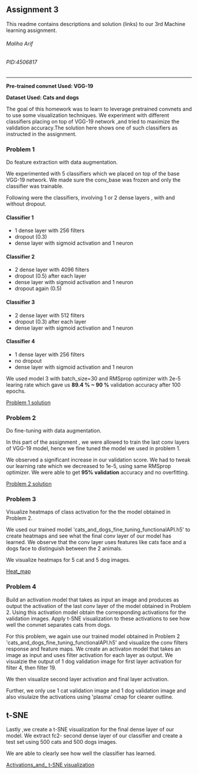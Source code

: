 ## Assignment 3

This readme contains descriptions and solution (links) to our 3rd Machine learning assignment.

###### Maliha Arif
###### PID:4506817

---


**Pre-trained convnet Used: VGG-19**

**Dataset Used: Cats and dogs**



The goal of this homework was to learn to leverage pretrained convnets and to use some visualization techniques. We 
experiment with different classifiers placing on top of VGG-19 network ,and tried to maximize the validation accuracy.The solution here shows one of such classifiers as instructed in the assignment.


### Problem 1

Do feature extraction with data augmentation.

We experimented with 5 classifiers which we placed on top of the base VGG-19 network. We made sure the conv_base was frozen and only the classifier was trainable.

Following were the classifiers, involving 1 or 2 dense layers , with and without dropout.

#### Classifier 1

- 1 dense layer with 256 filters
- dropout (0.3)
- dense layer with sigmoid activation and 1 neuron


#### Classifier 2

- 2 dense layer with 4096 filters
- dropout (0.5) after each layer
- dense layer with sigmoid activation and 1 neuron
- dropout again (0.5)


#### Classifier 3

- 2 dense layer with 512 filters
- dropout (0.3) after each layer
- dense layer with sigmoid activation and 1 neuron


#### Classifier 4

- 1 dense layer with 256 filters
- no dropout
- dense layer with sigmoid activation and 1 neuron


We used model 3 with batch_size=30 and RMSprop optimizer with 2e-5 learing rate which gave us **89.4 % ~ 90 %** validation accuracy after 100 epochs.


[Problem 1 solution](https://github.com/MalihaUCF/Machine-Learning-Course-Assignments-Spring-2019/blob/master/Assignment3/Problem1_HW3_v2.ipynb)



### Problem 2

Do fine-tuning with data augmentation. 


In this part of the assignment , we were allowed to train the last conv layers of VGG-19 model, hence we fine tuned the model we used in problem 1.

We observed a significant increase in our validation score. We had to tweak our learning rate which we decreased to 1e-5, using same RMSprop optimizer. We were able to get **95% validation** accuracy and no overfitting.


[Problem 2 solution](https://github.com/MalihaUCF/Machine-Learning-Course-Assignments-Spring-2019/blob/master/Assignment3/Problem2_HW3_functionalAPI.ipynb)


### Problem 3


Visualize heatmaps of class activation for the the model obtained in Problem 2.

We used our trained model 'cats_and_dogs_fine_tuning_functionalAPI.h5'  to create heatmaps and see what the final conv layer of our model has learned. We observe that the conv layer uses features like cats face and a dogs face to distinguish between the 2 animals.

We visualize heatmaps for 5 cat and 5 dog images.

[Heat_map](https://github.com/MalihaUCF/Machine-Learning-Course-Assignments-Spring-2019/blob/master/Assignment3/Problem3_Visualize_Class_Activations.ipynb)



### Problem 4

Build an activation model that takes as input an image and produces as output the activation of the last conv layer of the model obtained in Problem 2. Using this activation model obtain the corresponding activations for the validation images. Apply t-SNE visualization to these activations to see how well the convnet separates cats from dogs.


For this problem, we again use our trained model obtained in Problem 2 'cats_and_dogs_fine_tuning_functionalAPI.h5' and visualize the conv filters response and feature maps. We create an activaton model that takes an image as input and uses filter activation for each layer as output. We visualzie the output of 1 dog validation image for first layer activation for filter 4, then filter 19.

We then visualize second layer activation and final layer activation. 

Further, we only use 1 cat validation image and 1 dog validation image and also visulaize the activations using 'plasma' cmap for clearer outline.

## t-SNE

Lastly ,we create a t-SNE visualization for the final dense layer of our model. We extract fc2- second dense layer of our classifier and create a test set using 500 cats and 500 dogs images.

We are able to clearly see how well the classifier has learned.



[Activations_and_ t-SNE visualization](https://github.com/MalihaUCF/Machine-Learning-Course-Assignments-Spring-2019/blob/master/Assignment3/Problem4.ipynb)




